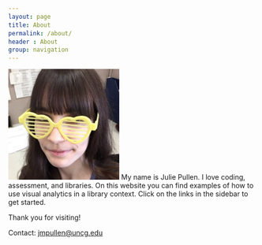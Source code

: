 ```yaml
---
layout: page
title: About
permalink: /about/
header : About
group: navigation
---
```


<img src="/assets/images/profilepic.jpg" alt="Photo of site author" width="225px" height="225px">
My name is Julie Pullen. I love coding, assessment, and libraries. On this website you can find examples of how to use visual analytics in a library context. Click on the links in the sidebar to get started.

Thank you for visiting!

Contact: jmpullen@uncg.edu

